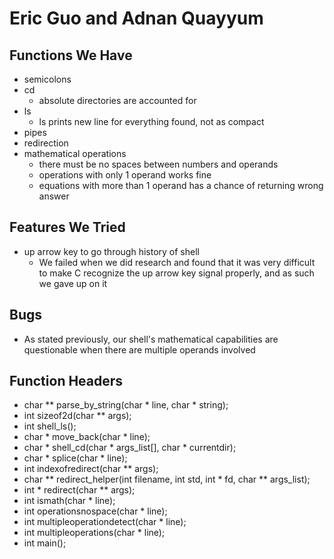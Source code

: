 # Eric Guo and Adnan Quayyum

## Functions We Have
- semicolons
- cd
  - absolute directories are accounted for
- ls
  - ls prints new line for everything found, not as compact
- pipes
- redirection
- mathematical operations
  - there must be no spaces between numbers and operands
  - operations with only 1 operand works fine
  - equations with more than 1 operand has a chance of returning wrong answer

## Features We Tried
- up arrow key to go through history of shell
  - We failed when we did research and found that it was very difficult to make C recognize the up arrow key signal properly, and as such we gave up on it

## Bugs
- As stated previously, our shell's mathematical capabilities are questionable when there are multiple operands involved

## Function Headers
- char ** parse_by_string(char * line, char * string);
- int sizeof2d(char ** args);
- int shell_ls();
- char * move_back(char * line);
- char * shell_cd(char * args_list[], char * currentdir);
- char * splice(char * line);
- int indexofredirect(char ** args);
- char ** redirect_helper(int filename, int std, int * fd, char ** args_list);
- int * redirect(char ** args);
- int ismath(char * line);
- int operationsnospace(char * line);
- int multipleoperationdetect(char * line);
- int multipleoperations(char * line);
- int main(); 
